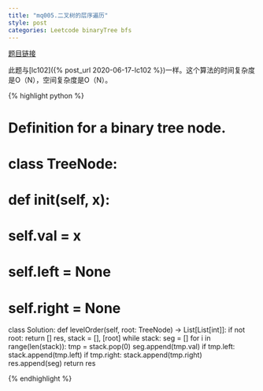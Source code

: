 ```yaml
---
title: "mq005.二叉树的层序遍历"
style: post
categories: Leetcode binaryTree bfs
---
```


[题目链接](https://leetcode-cn.com/problems/binary-tree-level-order-traversal/)

此题与[lc102]({% post_url 2020-06-17-lc102 %})一样。这个算法的时间复杂度是O（N），空间复杂度是O（N）。

{% highlight python %}
# Definition for a binary tree node.
# class TreeNode:
#     def __init__(self, x):
#         self.val = x
#         self.left = None
#         self.right = None

class Solution:
    def levelOrder(self, root: TreeNode) -> List[List[int]]:
        if not root:
            return []
        res, stack = [], [root]
        while stack:
            seg = []
            for i in range(len(stack)):
                tmp = stack.pop(0)
                seg.append(tmp.val)
                if tmp.left:
                    stack.append(tmp.left)
                if tmp.right:
                    stack.append(tmp.right)
            res.append(seg)
        return res

{% endhighlight %}

